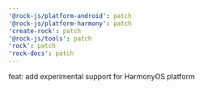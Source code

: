 ```yaml
---
'@rock-js/platform-android': patch
'@rock-js/platform-harmony': patch
'create-rock': patch
'@rock-js/tools': patch
'rock': patch
'rock-docs': patch
---
```


feat: add experimental support for HarmonyOS platform

